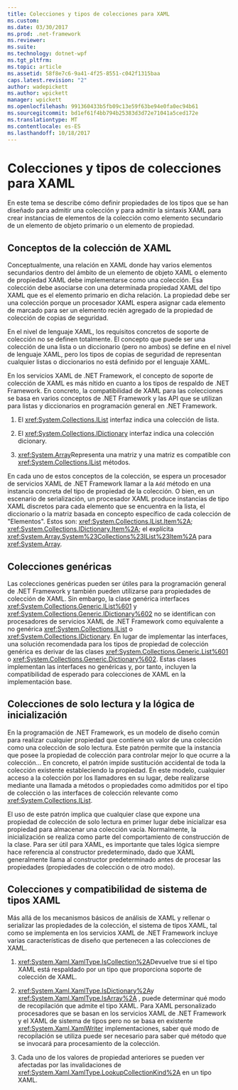 ```yaml
---
title: Colecciones y tipos de colecciones para XAML
ms.custom: 
ms.date: 03/30/2017
ms.prod: .net-framework
ms.reviewer: 
ms.suite: 
ms.technology: dotnet-wpf
ms.tgt_pltfrm: 
ms.topic: article
ms.assetid: 58f8e7c6-9a41-4f25-8551-c042f1315baa
caps.latest.revision: "2"
author: wadepickett
ms.author: wpickett
manager: wpickett
ms.openlocfilehash: 991360433b5fb09c13e59f63be94e0fa0ec94b61
ms.sourcegitcommit: bd1ef61f4bb794b25383d3d72e71041a5ced172e
ms.translationtype: MT
ms.contentlocale: es-ES
ms.lasthandoff: 10/18/2017
---
```

# <a name="collections-and-collection-types-for-xaml"></a>Colecciones y tipos de colecciones para XAML
En este tema se describe cómo definir propiedades de los tipos que se han diseñado para admitir una colección y para admitir la sintaxis XAML para crear instancias de elementos de la colección como elemento secundario de un elemento de objeto primario o un elemento de propiedad.  
  
## <a name="xaml-collection-concepts"></a>Conceptos de la colección de XAML  
 Conceptualmente, una relación en XAML donde hay varios elementos secundarios dentro del ámbito de un elemento de objeto XAML o elemento de propiedad XAML debe implementarse como una colección. Esa colección debe asociarse con una determinada propiedad XAML del tipo XAML que es el elemento primario en dicha relación. La propiedad debe ser una colección porque un procesador XAML espera asignar cada elemento de marcado para ser un elemento recién agregado de la propiedad de colección de copias de seguridad.  
  
 En el nivel de lenguaje XAML, los requisitos concretos de soporte de colección no se definen totalmente. El concepto que puede ser una colección de una lista o un diccionario (pero no ambos) se define en el nivel de lenguaje XAML, pero los tipos de copias de seguridad de representan cualquier listas o diccionarios no está definido por el lenguaje XAML.  
  
 En los servicios XAML de .NET Framework, el concepto de soporte de colección de XAML es más nítido en cuanto a los tipos de respaldo de .NET Framework. En concreto, la compatibilidad de XAML para las colecciones se basa en varios conceptos de .NET Framework y las API que se utilizan para listas y diccionarios en programación general en .NET Framework.  
  
1.  El <xref:System.Collections.IList> interfaz indica una colección de lista.  
  
2.  El <xref:System.Collections.IDictionary> interfaz indica una colección dicionary.  
  
3.  <xref:System.Array>Representa una matriz y una matriz es compatible con <xref:System.Collections.IList> métodos.  
  
 En cada uno de estos conceptos de la colección, se espera un procesador de servicios XAML de .NET Framework llamar a la `Add` método en una instancia concreta del tipo de propiedad de la colección. O bien, en un escenario de serialización, un procesador XAML produce instancias de tipo XAML discretos para cada elemento que se encuentra en la lista, el diccionario o la matriz basada en concepto específico de cada colección de "Elementos". Estos son: <xref:System.Collections.IList.Item%2A>; <xref:System.Collections.IDictionary.Item%2A>; el explícita <xref:System.Array.System%23Collections%23IList%23Item%2A> para <xref:System.Array>.  
  
## <a name="generic-collections"></a>Colecciones genéricas  
 Las colecciones genéricas pueden ser útiles para la programación general de .NET Framework y también pueden utilizarse para propiedades de colección de XAML. Sin embargo, la clase genérica interfaces <xref:System.Collections.Generic.IList%601> y <xref:System.Collections.Generic.IDictionary%602> no se identifican con procesadores de servicios XAML de .NET Framework como equivalente a no genérica <xref:System.Collections.IList> o <xref:System.Collections.IDictionary>. En lugar de implementar las interfaces, una solución recomendada para los tipos de propiedad de colección genérica es derivar de las clases <xref:System.Collections.Generic.List%601> o <xref:System.Collections.Generic.Dictionary%602>. Estas clases implementan las interfaces no genéricas y, por tanto, incluyen la compatibilidad de esperado para colecciones de XAML en la implementación base.  
  
## <a name="read-only-collections-and-initialization-logic"></a>Colecciones de solo lectura y la lógica de inicialización  
 En la programación de .NET Framework, es un modelo de diseño común para realizar cualquier propiedad que contiene un valor de una colección como una colección de solo lectura. Este patrón permite que la instancia que posee la propiedad de colección para controlar mejor lo que ocurre a la colección... En concreto, el patrón impide sustitución accidental de toda la colección existente estableciendo la propiedad. En este modelo, cualquier acceso a la colección por los llamadores en su lugar, debe realizarse mediante una llamada a métodos o propiedades como admitidos por el tipo de colección o las interfaces de colección relevante como <xref:System.Collections.IList>.  
  
 El uso de este patrón implica que cualquier clase que expone una propiedad de colección de solo lectura en primer lugar debe inicializar esa propiedad para almacenar una colección vacía. Normalmente, la inicialización se realiza como parte del comportamiento de construcción de la clase. Para ser útil para XAML, es importante que tales lógica siempre hace referencia al constructor predeterminado, dado que XAML generalmente llama al constructor predeterminado antes de procesar las propiedades (propiedades de colección o de otro modo).  
  
## <a name="xaml-type-system-support-and-collections"></a>Colecciones y compatibilidad de sistema de tipos XAML  
 Más allá de los mecanismos básicos de análisis de XAML y rellenar o serializar las propiedades de la colección, el sistema de tipos XAML, tal como se implementa en los servicios XAML de .NET Framework incluye varias características de diseño que pertenecen a las colecciones de XAML.  
  
1.  <xref:System.Xaml.XamlType.IsCollection%2A>Devuelve true si el tipo XAML está respaldado por un tipo que proporciona soporte de colección de XAML.  
  
2.  <xref:System.Xaml.XamlType.IsDictionary%2A>y <xref:System.Xaml.XamlType.IsArray%2A> , puede determinar qué modo de recopilación que admite el tipo XAML. Para XAML personalizado procesadores que se basan en los servicios XAML de .NET Framework y el XAML de sistema de tipos pero no se basa en existente <xref:System.Xaml.XamlWriter> implementaciones, saber qué modo de recopilación se utiliza puede ser necesario para saber qué método que se invocará para procesamiento de la colección.  
  
3.  Cada uno de los valores de propiedad anteriores se pueden ver afectadas por las invalidaciones de <xref:System.Xaml.XamlType.LookupCollectionKind%2A> en un tipo XAML.
